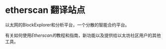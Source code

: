 # 

# etherscan 翻译站点


以太网的BlockExplorer和分析平台，一个分散的智能合约平台。

‎有关如何使用‎*‎Etherscan的‎*‎教程和指南，新功能以及提供给以太坊社区用户的其他工具。‎

